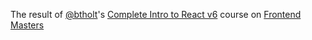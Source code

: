 The result of [@btholt](https://github.com/btholt)'s [Complete Intro to React v6](https://bit.ly/react-6) course on [Frontend Masters](https://www.frontendmasters.com/)
